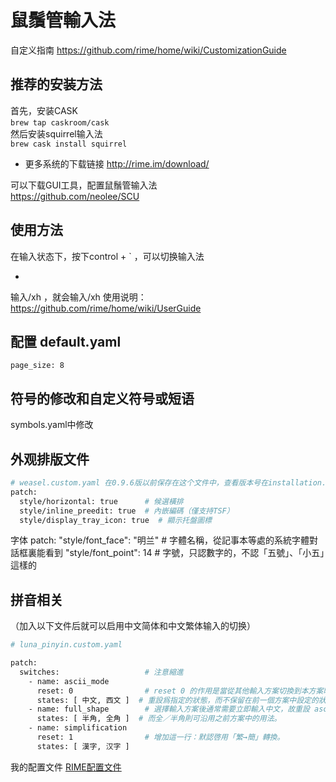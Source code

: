 # 鼠鬚管輸入法

自定义指南
https://github.com/rime/home/wiki/CustomizationGuide



## 推荐的安装方法

首先，安装CASK   
`brew tap caskroom/cask`     
然后安装squirrel输入法    
`brew cask install squirrel`

+ 更多系统的下载链接
http://rime.im/download/    

可以下载GUI工具，配置鼠鬚管输入法    
https://github.com/neolee/SCU

## 使用方法
在输入状态下，按下control + ` ，可以切换输入法

+ 
输入/xh ，就会输入/xh
使用说明：
https://github.com/rime/home/wiki/UserGuide

## 配置 default.yaml 
`page_size: 8`

## 符号的修改和自定义符号或短语
symbols.yaml中修改

## 外观排版文件

```bash
# weasel.custom.yaml 在0.9.6版以前保存在这个文件中，查看版本号在installation.yaml这个文件中
patch:
  style/horizontal: true      # 候選橫排
  style/inline_preedit: true  # 內嵌編碼（僅支持TSF）
  style/display_tray_icon: true  # 顯示托盤圖標
```

字体
patch:
  "style/font_face": "明兰"  # 字體名稱，從記事本等處的系統字體對話框裏能看到
  "style/font_point": 14     # 字號，只認數字的，不認「五號」、「小五」這樣的
  
## 拼音相关
（加入以下文件后就可以启用中文简体和中文繁体输入的切换）
```bash
# luna_pinyin.custom.yaml

patch:
  switches:                   # 注意縮進
    - name: ascii_mode
      reset: 0                # reset 0 的作用是當從其他輸入方案切換到本方案時，
      states: [ 中文, 西文 ]  # 重設爲指定的狀態，而不保留在前一個方案中設定的狀態。
    - name: full_shape        # 選擇輸入方案後通常需要立即輸入中文，故重設 ascii_mode = 0；
      states: [ 半角, 全角 ]  # 而全／半角則可沿用之前方案中的用法。
    - name: simplification
      reset: 1                # 增加這一行：默認啓用「繁→簡」轉換。
      states: [ 漢字, 汉字 ]
 ```
 
 我的配置文件 [RIME配置文件](https://github.com/0551/AppDevTools/tree/master/RIME)
 
